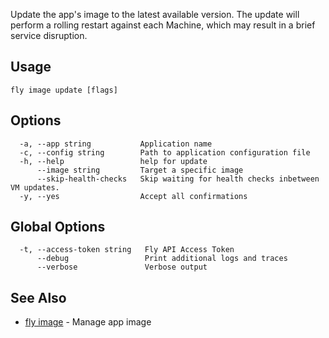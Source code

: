 Update the app's image to the latest available version.
The update will perform a rolling restart against each Machine, which may result in a brief service disruption.

## Usage
~~~
fly image update [flags]
~~~

## Options

~~~
  -a, --app string           Application name
  -c, --config string        Path to application configuration file
  -h, --help                 help for update
      --image string         Target a specific image
      --skip-health-checks   Skip waiting for health checks inbetween VM updates.
  -y, --yes                  Accept all confirmations
~~~

## Global Options

~~~
  -t, --access-token string   Fly API Access Token
      --debug                 Print additional logs and traces
      --verbose               Verbose output
~~~

## See Also

* [fly image](/docs/flyctl/image/)	 - Manage app image

